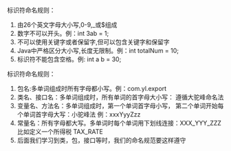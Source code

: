 标识符命名规则：
 1. 由26个英文字母大小写,0-9,_或$组成
 2. 数字不可以开头。例：int 3ab = 1;
 3. 不可以使用关键字或者保留字,但可以包含关键字和保留字
 4. Java中严格区分大小写,长度无限制。例：int totalNum = 10; 
 5. 标识符不能包含空格。例: int a b = 30;
 
标识符命名规则：
 1. 包名:多单词组成时所有字母都小写。例：com.yl.export
 2. 类名、接口名：多单词组成时，所有单词的首字母大小写：
 遵循大驼峰命名法
 3. 变量名、方法名：多单词组成时，第一个单词首字母小写，
 第二个单词开始每个单词首字母大写：小驼峰法
 例：xxxYyyZzz
 4. 常量名：所有字母都大写。多单词时每个单词用下划线连接：XXX_YYY_ZZZ
比如定义一个所得税 TAX_RATE
 5. 后面我们学习到类，包，接口等时，我们的命名规范要这样遵守 